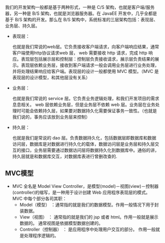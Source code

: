 我们的开发架构一般都是基于两种形式，一种是 C/S 架构，也就是客户端/服务器，另一种是 B/S 架构，也就是浏览器服务器。在 JavaEE 开发中，几乎全都是基于 B/S 架构的开发。那么在 B/S 架构中，系统标准的三层架构包括：表现层、业务层、持久层。

- 表现层：

  也就是我们常说的web层。它负责接收客户端请求，向客户端响应结果，通常客户端使用http协议请求web 层， web 需要接收 http 请求，完成 http 响应。表现层包括展示层和控制层：控制层负责接收请求，展示层负责结果的展示。表现层依赖业务层，接收到客户端请求一般会调用业务层进行业务处理，并将处理结果响应给客户端。表现层的设计一般都使用 MVC 模型。（MVC 是表现层的设计模型，和其他层没有关系）

- 业务层：

  也就是我们常说的 service 层。它负责业务逻辑处理，和我们开发项目的需求息息相关。 web 层依赖业务层，但是业务层不依赖 web 层。业务层在业务处理时可能会依赖持久层，如果要对数据持久化需要保证事务一致性。（也就是我们说的，事务应该放到业务层来控制）

- 持久层：

  也就是我们是常说的 dao 层。负责数据持久化，包括数据层即数据库和数据访问层，数据库是对数据进行持久化的载体，数据访问层是业务层和持久层交互的接口，业务层需要通过数据访问层将数据持久化到数据库中。通俗的讲，持久层就是和数据库交互，对数据库表进行曾删改查的.

## MVC模型

- MVC 全名是 Model View Controller，是模型(model)－视图(view)－控制器(controller)的缩写，是一种用于设计创建 Web 应用程序表现层的模式。 MVC 中每个部分各司其职：
  - Model（模型） ：通常指的就是我们的数据模型。作用一般情况下用于封装数据。
  - View（视图） ：  通常指的就是我们的 jsp 或者 html。作用一般就是展示数据的。
    通常视图是依据模型数据创建的。
  - Controller（控制器） ：  是应用程序中处理用户交互的部分。 作用一般就是处理程序逻辑的。